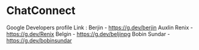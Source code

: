 # ChatConnect

Google Developers profile Link : Berjin - https://g.dev/berjin
Auxlin Renix - https://g.dev/Renix
Belgin - https://g.dev/beljinpg
Bobin Sundar - https://g.dev/bobinsundar
                                 
